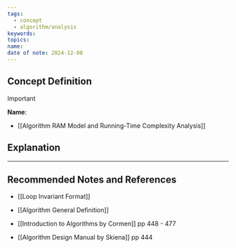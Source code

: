 ```yaml
---
tags:
  - concept
  - algorithm/analysis
keywords: 
topics: 
name: 
date of note: 2024-12-08
---
```


## Concept Definition

>[!important]
>**Name**: 


- [[Algorithm RAM Model and Running-Time Complexity Analysis]]

## Explanation





-----------
##  Recommended Notes and References

- [[Loop Invariant Format]]
- [[Algorithm General Definition]]

- [[Introduction to Algorithms by Cormen]] pp 448 - 477
- [[Algorithm Design Manual by Skiena]] pp 444